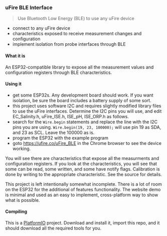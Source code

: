 ### uFire BLE Interface

> Use Bluetooth Low Energy (BLE) to use any uFire device
* connect to any uFire device
* characteristics exposed to receive measurement changes and configuration
* implement isolation from probe interfaces through BLE

#### What it is
An ESP32-compatible library to expose all the measurement values and configuration registers through BLE characteristics.

#### Using it
 * get some ESP32s. Any development board should work. If you want isolation, be sure the board includes a battery supply of some sort.
 * this project uses software I2C and requires slightly modified library files to use the uFire interfaces. Determine the I2C pins you will use, and edit EC_Salinity.h, uFire_ISE.h, ISE_pH, ISE_ORP.h as follows.
 * search for the `Wire.begin` statements and replace the line with the I2C pins you are using. `Wire.begin(19, 23, 100000);` will use pin 19 as SDA, and 23 as SCL. Leave the 100000 as is.
 * program the ESP32 with the example program
 * goto https://ufire.co/uFire_BLE in the Chrome browser to see the device working.

You will see there are characteristics that expose all the measurments and configuration registers. If you look at the characteristics, you will see that some can be read, some written, and some have notify flags. Calibration is done by writing to the appropriate characteristic. See the source for details.

This project is left intentionally somewhat incomplete. There is a lot of room on the ESP32 for the additional of features functionality. The website demo is minimal and used as an easy to implement, cross-platform way to show what is possible.

#### Compiling
This is a [PlatformIO](http://platformio.org/) project. Download and install it, import this repo, and it should download all the required tools for you.
